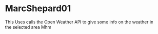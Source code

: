 # MarcShepard01
This Uses calls the Open Weather API to give some info on the weather in the selected area Mhm
